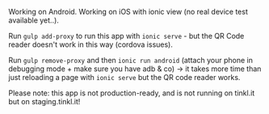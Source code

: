 Working on Android. 
Working on iOS with ionic view (no real device test available yet..).

Run `gulp add-proxy` to run this app with `ionic serve` - but the QR Code reader doesn't work in this way (cordova issues).

Run `gulp remove-proxy` and then `ionic run android` (attach your phone in debugging mode + make sure you have adb & co) -> it takes more time than just reloading a page with `ionic serve` but the QR code reader works.  

Please note: this app is not production-ready, and is not running on tinkl.it but on staging.tinkl.it!
